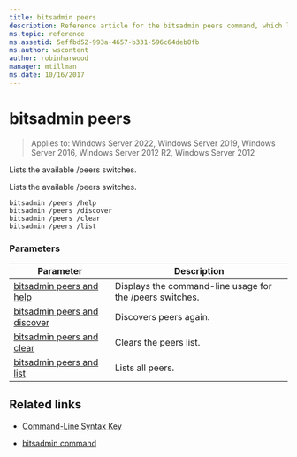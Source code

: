 ```yaml
---
title: bitsadmin peers
description: Reference article for the bitsadmin peers command, which lists the /peers switches.
ms.topic: reference
ms.assetid: 5effbd52-993a-4657-b331-596c64deb8fb
ms.author: wscontent
author: robinharwood
manager: mtillman
ms.date: 10/16/2017
---
```

# bitsadmin peers

>Applies to: Windows Server 2022, Windows Server 2019, Windows Server 2016, Windows Server 2012 R2, Windows Server 2012

Lists the available /peers switches.

Lists the available /peers switches.

```
bitsadmin /peers /help
bitsadmin /peers /discover
bitsadmin /peers /clear
bitsadmin /peers /list
```

### Parameters
| Parameter | Description |
| -------------- | -------------- |
| [bitsadmin peers and help](bitsadmin-peers-and-help.md) | Displays the command-line usage for the /peers switches. |
| [bitsadmin peers and discover](bitsadmin-peers-and-discover.md) | Discovers peers again. |
| [bitsadmin peers and clear](bitsadmin-peers-and-clear.md) | Clears the peers list. |
| [bitsadmin peers and list](bitsadmin-peers-and-list.md) | Lists all peers. |

## Related links

- [Command-Line Syntax Key](command-line-syntax-key.md)

- [bitsadmin command](bitsadmin.md)
